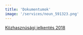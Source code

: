 ```yaml
---
title: 'Dokumentumok'
image: '/services/noun_591323.png'
---
```


[Közhasznúsági jelkentés 2018](/assets/khj_2018.pdf)
